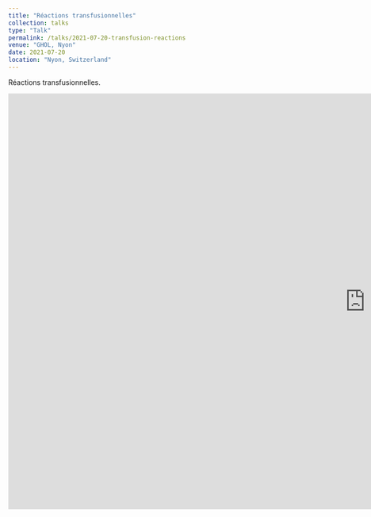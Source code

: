 ```yaml
---
title: "Réactions transfusionnelles"
collection: talks
type: "Talk"
permalink: /talks/2021-07-20-transfusion-reactions
venue: "GHOL, Nyon"
date: 2021-07-20
location: "Nyon, Switzerland"
---
```


Réactions transfusionnelles. 

<iframe src="https://docs.google.com/presentation/d/e/2PACX-1vT10IGBLZZpRGNSVjQUF0fZ_4QIySQ7Okzi98WdMJwSer9x1uAifvaH_PAqcKsPLhyt-5Dd1CzZkinJ/embed?start=false&loop=false&delayms=3000" frameborder="0" width="1440" height="839" allowfullscreen="true" mozallowfullscreen="true" webkitallowfullscreen="true"></iframe>
